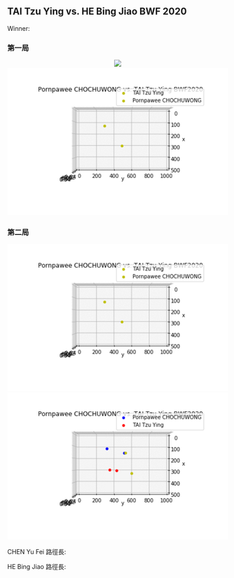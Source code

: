 ## TAI Tzu Ying vs. HE Bing Jiao BWF 2020

Winner: 

### 第一局
<center><img src='./results/output_7m2cKr.gif' width='800px'></center>
<center><img src='./results/Webp.net-gifmaker (4).gif' width='800px'></center>


### 第二局
<center><img src='./results/Webp.net-gifmaker (3).gif' width='800px'></center>
<center><img src='./results/Webp.net-gifmaker (5).gif' width='800px'></center>


CHEN Yu Fei 路徑長:

HE Bing Jiao 路徑長:

